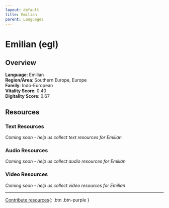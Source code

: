 ```yaml
---
layout: default
title: Emilian
parent: Languages
---
```


# Emilian (egl)

## Overview

**Language**: Emilian  
**Region/Area**: Southern Europe, Europe  
**Family**: Indo-European  
**Vitality Score**: 0.40  
**Digitality Score**: 0.67  

## Resources

### Text Resources
*Coming soon - help us collect text resources for Emilian*

### Audio Resources
*Coming soon - help us collect audio resources for Emilian*

### Video Resources
*Coming soon - help us collect video resources for Emilian*

---

[Contribute resources](https://fairtrain.github.io/){: .btn .btn-purple }
